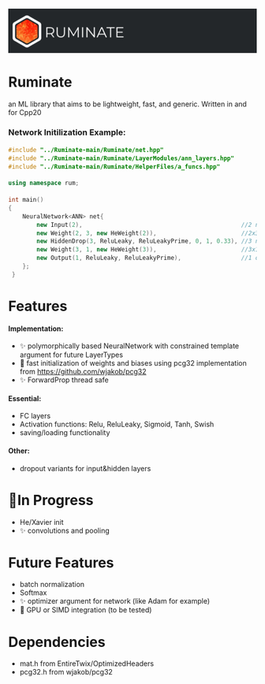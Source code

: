 ![Ruminate Logo](https://github.com/EntireTwix/Ruminate/blob/main/Banner.png)
# Ruminate
an ML library that aims to be lightweight, fast, and generic. Written in and for Cpp20

### Network Initilization Example:
```cpp
#include "../Ruminate-main/Ruminate/net.hpp"
#include "../Ruminate-main/Ruminate/LayerModules/ann_layers.hpp"
#include "../Ruminate-main/Ruminate/HelperFiles/a_funcs.hpp"

using namespace rum;

int main()
{
    NeuralNetwork<ANN> net{
        new Input(2),                                             //2 node input
        new Weight(2, 3, new HeWeight(2)),                        //2x3 weights
        new HiddenDrop(3, ReluLeaky, ReluLeakyPrime, 0, 1, 0.33), //3 node hidden layer with dropout of 33%
        new Weight(3, 1, new HeWeight(3)),                        //3x1 weights
        new Output(1, ReluLeaky, ReluLeakyPrime),                 //1 output node
    };
 }
 ```

# Features
#### Implementation:
* :sparkles: polymorphically based NeuralNetwork with constrained template argument for future LayerTypes
* :racehorse: fast initialization of weights and biases using pcg32 implementation from https://github.com/wjakob/pcg32
* :sparkles: ForwardProp thread safe
#### Essential:
* FC layers
* Activation functions: Relu, ReluLeaky, Sigmoid, Tanh, Swish
* saving/loading functionality
#### Other:
* dropout variants for input&hidden layers

# :construction:In Progress
* He/Xavier init
* :sparkles: convolutions and pooling

# Future Features
* batch normalization
* Softmax
* :sparkles: optimizer argument for network (like Adam for example)
* :racehorse: GPU or SIMD integration (to be tested)

# Dependencies
* mat.h    from EntireTwix/OptimizedHeaders
* pcg32.h  from wjakob/pcg32
